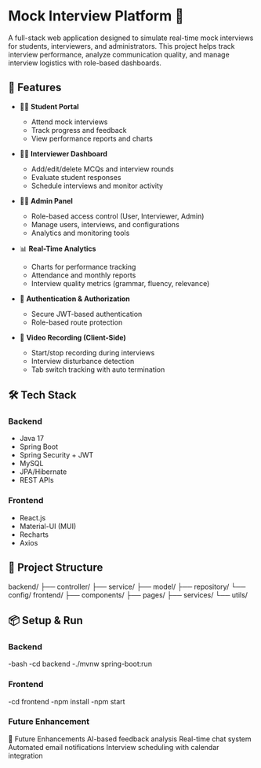 # Mock Interview Platform 🎤

A full-stack web application designed to simulate real-time mock interviews for students, interviewers, and administrators. This project helps track interview performance, analyze communication quality, and manage interview logistics with role-based dashboards.

## 🚀 Features

- 👨‍🎓 **Student Portal**
  - Attend mock interviews
  - Track progress and feedback
  - View performance reports and charts

- 🧑‍💼 **Interviewer Dashboard**
  - Add/edit/delete MCQs and interview rounds
  - Evaluate student responses
  - Schedule interviews and monitor activity

- 🧑‍💼 **Admin Panel**
  - Role-based access control (User, Interviewer, Admin)
  - Manage users, interviews, and configurations
  - Analytics and monitoring tools

- 📊 **Real-Time Analytics**
  - Charts for performance tracking
  - Attendance and monthly reports
  - Interview quality metrics (grammar, fluency, relevance)

- 🔐 **Authentication & Authorization**
  - Secure JWT-based authentication
  - Role-based route protection

- 🎥 **Video Recording (Client-Side)**
  - Start/stop recording during interviews
  - Interview disturbance detection
  - Tab switch tracking with auto termination

## 🛠️ Tech Stack

### Backend
- Java 17
- Spring Boot
- Spring Security + JWT
- MySQL
- JPA/Hibernate
- REST APIs

### Frontend
- React.js
- Material-UI (MUI)
- Recharts
- Axios

## 📁 Project Structure

backend/
├── controller/
├── service/
├── model/
├── repository/
└── config/
frontend/
├── components/
├── pages/
├── services/
└── utils/

## 📦 Setup & Run

### Backend
-bash
-cd backend
-./mvnw spring-boot:run 
### Frontend
-cd frontend
-npm install
-npm start
### Future Enhancement
🧠 Future Enhancements
AI-based feedback analysis
Real-time chat system
Automated email notifications
Interview scheduling with calendar integration
